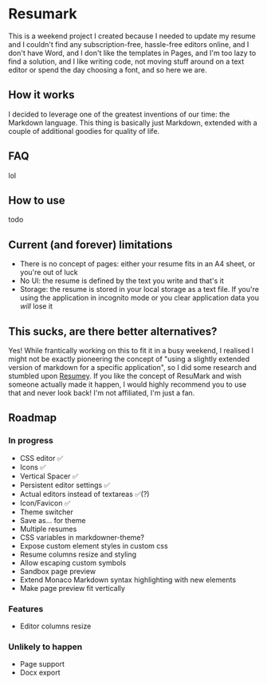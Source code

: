 # Resumark

This is a weekend project I created because I needed to update my resume and I couldn't find any subscription-free, hassle-free editors online, and I don't have Word, and I don't like the templates in Pages, and I'm too lazy to find a solution, and I like writing code, not moving stuff around on a text editor or spend the day choosing a font, and so here we are.

## How it works

I decided to leverage one of the greatest inventions of our time: the Markdown language. This thing is basically just Markdown, extended with a couple of additional goodies for quality of life.

## FAQ

lol

## How to use

todo

## Current (and forever) limitations

-   There is no concept of pages: either your resume fits in an A4 sheet, or you're out of luck
-   No UI: the resume is defined by the text you write and that's it
-   Storage: the resume is stored in your local storage as a text file. If you're using the application in incognito mode or you clear application data you _will_ lose it

## This sucks, are there better alternatives?

Yes! While frantically working on this to fit it in a busy weekend, I realised I might not be exactly pioneering the concept of "using a slightly extended version of markdown for a specific application", so I did some research and stumbled upon [Resumey](https://resumey.pro).
If you like the concept of ResuMark and wish someone actually made it happen, I would highly recommend you to use that and never look back! I'm not affiliated, I'm just a fan.

## Roadmap

### In progress

-   CSS editor ✅
-   Icons ✅
-   Vertical Spacer ✅
-   Persistent editor settings ✅
-   Actual editors instead of textareas ✅(?)
-   Icon/Favicon ✅
-   Theme switcher
-   Save as... for theme
-   Multiple resumes
-   CSS variables in markdowner-theme?
-   Expose custom element styles in custom css
-   Resume columns resize and styling
-   Allow escaping custom symbols
-   Sandbox page preview
-   Extend Monaco Markdown syntax highlighting with new elements
-   Make page preview fit vertically

### Features

-   Editor columns resize

### Unlikely to happen

-   Page support
-   Docx export
